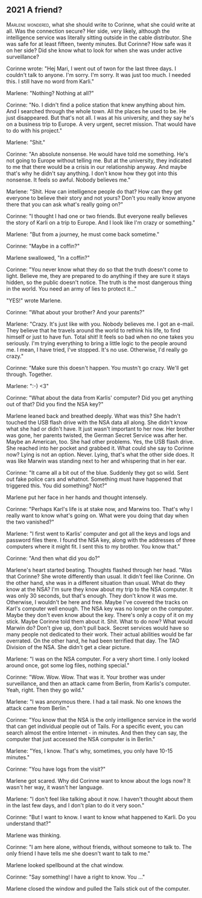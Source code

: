 
## **2021** A friend?

<span style="font-variant:small-caps;">Marlene wondered,</span> what she should write to Corinne, what she could write at all.
Was the connection secure?
Her side, very likely, although the intelligence service was literally sitting outside in the cable distributor.
She was safe for at least fifteen, twenty minutes.
But Corinne?
How safe was it on her side?
Did she know what to look for when she was under active surveillance?

Corinne wrote: "Hej Mari, I went out of twon for the last three days.
I couldn't talk to anyone.
I'm sorry. I'm sorry.
It was just too much.
I needed this.
I still have no word from Karli."

Marlene: "Nothing?
Nothing at all?"

Corinne: "No.
I didn't find a police station that knew anything about him.
And I searched through the whole town.
All the places he used to be.
He just disappeared.
But that's not all.
I was at his university, and they say he's on a business trip to Europe.
A very urgent, secret mission.
That would have to do with his project."

Marlene: "Shit."

Corinne: "An absolute nonsense.
He would have told me something.
He's not going to Europe without telling me.
But at the university, they indicated to me that there would be a crisis in our relationship anyway.
And maybe that's why he didn't say anything.
I don't know how they got into this nonsense.
It feels so awful.
Nobody believes me."

Marlene: "Shit.
How can intelligence people do that?
How can they get everyone to believe their story and not yours?
Don't you really know anyone there that you can ask what's really going on?"

Corinne: "I thought I had one or two friends.
But everyone really believes the story of Karli on a trip to Europe.
And I look like I'm crazy or something."

Marlene: "But from a journey, he must come back sometime."

Corinne: "Maybe in a coffin?"

Marlene swallowed, "In a coffin?"

Corinne: "You never know what they do so that the truth doesn't come to light.
Believe me, they are prepared to do anything if they are sure it stays hidden, so the public doesn't notice.
The truth is the most dangerous thing in the world.
You need an army of lies to protect it..."

"YES!" wrote Marlene.

Corinne: "What about your brother?
And your parents?"

Marlene: "Crazy.
It's just like with you.
Nobody believes me.
I got an e-mail.
They believe that he travels around the world to rethink his life, to find himself or just to have fun.
Total shit!
It feels so bad when no one takes you seriously.
I'm trying everything to bring a little logic to the people around me.
I mean, I have tried, I've stopped.
It's no use.
Otherwise, I'd really go crazy."

Corinne: "Make sure this doesn't happen.
You mustn't go crazy.
We'll get through.
Together.

Marlene: ":-) <3"

Corinne: "What about the data from Karlis' computer?
Did you get anything out of that?
Did you find the NSA key?"

Marlene leaned back and breathed deeply.
What was this?
She hadn't touched the USB flash drive with the NSA data all along.
She didn't know what she had or didn't have.
It just wasn't important to her now.
Her brother was gone, her parents twisted, the German Secret Service was after her.
Maybe an American, too.
She had other problems.
Yes, the USB flash drive.
She reached into her pocket and grabbed it.
What could she say to Corinne now?
Lying is not an option.
Never.
Lying, that's what the other side does.
It was like Marwin was standing next to her and whispering that in her ear.

Corinne: "It came all a bit out of the blue.
Suddenly they got so wild.
Sent out fake police cars and whatnot.
Something must have happened that triggered this.
You did something?
Not?"

Marlene put her face in her hands and thought intensely.

Corinne: "Perhaps Karl's life is at stake now, and Marwins too.
That's why I really want to know what's going on.
What were you doing that day when the two vanished?"

Marlene: "I first went to Karlis' computer and got all the keys and logs and password files there.
I found the NSA key, along with the addresses of three computers where it might fit.
I sent this to my brother.
You know that."

Corinne: "And then what did you do?"

Marlene's heart started beating.
Thoughts flashed through her head.
"Was that Corinne?
She wrote differently than usual.
It didn't feel like Corinne.
On the other hand, she was in a different situation than usual.
What do they know at the NSA?
I'm sure they know about my trip to the NSA computer.
It was only 30 seconds, but that's enough.
They don't know it was me.
Otherwise, I wouldn't be here and free.
Maybe I've covered the tracks on Karl's computer well enough.
The NSA key was no longer on the computer.
Maybe they don't even know about the key.
There's only a copy of it on my stick.
Maybe Corinne told them about it.
Shit.
What to do now?
What would Marwin do?
Don't give up, don't pull back.
Secret services would have so many people not dedicated to their work.
Their actual abilities would be far overrated.
On the other hand, he had been terrified that day.
The TAO Division of the NSA.
She didn't get a clear picture.

Marlene: "I was on the NSA computer.
For a very short time.
I only looked around once, got some log files, nothing special."

Corinne: "Wow.
Wow.
Wow.
That was it.
Your brother was under surveillance, and then an attack came from Berlin, from Karlis's computer.
Yeah, right.
Then they go wild."

Marlene: "I was anonymous there.
I had a tail mask.
No one knows the attack came from Berlin."

Corinne: "You know that the NSA is the only intelligence service in the world that can get individual people out of Tails.
For a specific event, you can search almost the entire Internet - in minutes.
And then they can say, the computer that just accessed the NSA computer is in Berlin."

Marlene: "Yes, I know.
That's why, sometimes, you only have 10-15 minutes."

Corinne: "You have logs from the visit?"

Marlene got scared.
Why did Corinne want to know about the logs now?
It wasn't her way, it wasn't her language.

Marlene: "I don't feel like talking about it now.
I haven't thought about them in the last few days, and I don't plan to do it very soon."

Corinne: "But I want to know.
I want to know what happened to Karli.
Do you understand that?"

Marlene was thinking.

Corinne: "I am here alone, without friends, without someone to talk to.
The only friend I have tells me she doesn't want to talk to me."

Marlene looked spellbound at the chat window.

Corinne: "Say something! I have a right to know.
You ..."

Marlene closed the window and pulled the Tails stick out of the computer.

